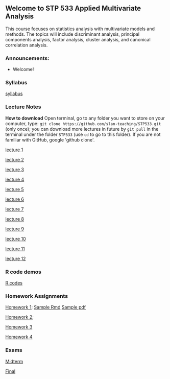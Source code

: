 ## Welcome to STP 533 Applied Multivariate Analysis

This course focuses on statistics analysis with multivariate models and methods. The topics will include discriminant analysis, principal components analysis, factor analysis, cluster analysis, and canonical correlation analysis.

### Announcements:

* Welcome!

<!-- * Homework 3 is available on canvas due **11:59pm Friday 10/28, 2022**. -->

<!-- * [Final](https://github.com/slan-teaching/STP533/blob/master/Project/Final.pdf) is available on canvas due **11:59pm Friday 12/09, 2022**. -->

### Syllabus

[syllabus](https://github.com/slan-teaching/STP533/blob/master/syllabus_STP533.pdf)

### Lecture Notes

**How to download** Open terminal, go to any folder you want to store on your computer, type: `git clone https://github.com/slan-teaching/STP533.git` (only once); you can download more lectures in future by `git pull` in the terminal under the folder `STP533` (use `cd` to go to this folder). If you are not familiar with GitHub, google 'github clone'.

[lecture 1](https://github.com/slan-teaching/STP533/blob/master/lecture_notes/STP533_lecture1.pdf)

[lecture 2](https://github.com/slan-teaching/STP533/blob/master/lecture_notes/STP533_lecture2.pdf)

[lecture 3](https://github.com/slan-teaching/STP533/blob/master/lecture_notes/STP533_lecture3.pdf)

[lecture 4](https://github.com/slan-teaching/STP533/blob/master/lecture_notes/STP533_lecture4.pdf)

[lecture 5](https://github.com/slan-teaching/STP533/blob/master/lecture_notes/STP533_lecture5.pdf)

[lecture 6](https://github.com/slan-teaching/STP533/blob/master/lecture_notes/STP533_lecture6.pdf)

[lecture 7](https://github.com/slan-teaching/STP533/blob/master/lecture_notes/STP533_lecture7.pdf)

[lecture 8](https://github.com/slan-teaching/STP533/blob/master/lecture_notes/STP533_lecture8.pdf)

[lecture 9](https://github.com/slan-teaching/STP533/blob/master/lecture_notes/STP533_lecture9.pdf)

[lecture 10](https://github.com/slan-teaching/STP533/blob/master/lecture_notes/STP533_lecture10.pdf)

[lecture 11](https://github.com/slan-teaching/STP533/blob/master/lecture_notes/STP598mldl_lect4clas.pdf)

[lecture 12](https://github.com/slan-teaching/STP533/blob/master/lecture_notes/STP533_lecture12.pptx)

### R code demos

[R codes](https://github.com/slan-teaching/STP533/blob/master/demos)

### Homework Assignments

[Homework 1](https://github.com/slan-teaching/STP533/blob/master/Homework/STP533_hw1.pdf);    [Sample Rmd](https://github.com/slan-teaching/STP533/blob/master/Homework/Sample.Rmd)    [Sample pdf](https://github.com/slan-teaching/STP533/blob/master/Homework/Sample.pdf)

[Homework 2](https://github.com/slan-teaching/STP533/blob/master/Homework/STP533_hw2.pdf);    

[Homework 3](https://github.com/slan-teaching/STP533/blob/master/Homework/STP533_hw3.pdf)

[Homework 4](https://github.com/slan-teaching/STP533/blob/master/Homework/STP533_hw4.pdf)

### Exams

[Midterm](https://github.com/slan-teaching/STP533/blob/master/Project/Midterm.pdf)    

[Final](https://github.com/slan-teaching/STP533/blob/master/Project/Final.pdf)    
